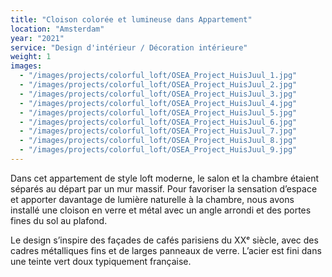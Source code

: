 ```yaml
---
title: "Cloison colorée et lumineuse dans Appartement"
location: "Amsterdam"
year: "2021"
service: "Design d'intérieur / Décoration intérieure"
weight: 1
images:
  - "/images/projects/colorful_loft/OSEA_Project_HuisJuul_1.jpg"
  - "/images/projects/colorful_loft/OSEA_Project_HuisJuul_2.jpg"
  - "/images/projects/colorful_loft/OSEA_Project_HuisJuul_3.jpg"
  - "/images/projects/colorful_loft/OSEA_Project_HuisJuul_4.jpg"
  - "/images/projects/colorful_loft/OSEA_Project_HuisJuul_5.jpg"
  - "/images/projects/colorful_loft/OSEA_Project_HuisJuul_6.jpg"
  - "/images/projects/colorful_loft/OSEA_Project_HuisJuul_7.jpg"
  - "/images/projects/colorful_loft/OSEA_Project_HuisJuul_8.jpg"
  - "/images/projects/colorful_loft/OSEA_Project_HuisJuul_9.jpg"
---
```


Dans cet appartement de style loft moderne, le salon et la chambre étaient séparés au départ par un mur massif. Pour favoriser la sensation d’espace et apporter davantage de lumière naturelle à la chambre, nous avons installé une cloison en verre et métal avec un angle arrondi et des portes fines du sol au plafond.

Le design s’inspire des façades de cafés parisiens du XXᵉ siècle, avec des cadres métalliques fins et de larges panneaux de verre. L’acier est fini dans une teinte vert doux typiquement française.
